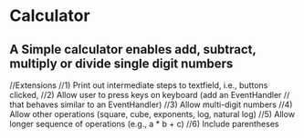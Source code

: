 # Calculator
## A Simple calculator enables **add**, **subtract**, **multiply** or **divide** single digit numbers

//Extensions
//1) Print out intermediate steps to textfield, i.e., buttons clicked,
//2) Allow user to press keys on keyboard (add an EventHandler<KeyEvent>
//		that behaves similar to an EventHandler<ActionEvent>)
//3) Allow multi-digit numbers
//4) Allow other operations (square, cube, exponents, log, natural log) 
//5) Allow longer sequence of operations (e.g., a * b + c)
//6) Include parentheses


